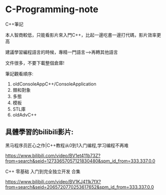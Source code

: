 # C-Programming-note
C++筆記

本人智商較低，只能看影片來入門C++，比起一邊吃書一邊打代碼，影片效率更高

建議學習編程語言的時候，專精一門語言-->再轉其他語言

文件很多，不要下載整個倉庫!

筆記觀看順序: 
1. oldConsoleAppC++/ConsoleApplication
2. 類和對象
3. 多態
4. 模板
5. STL庫
6. oldAdvC++

## 具體學習的bilibili影片:

黑马程序员匠心之作|C++教程从0到1入门编程,学习编程不再难

https://www.bilibili.com/video/BV1et411b73Z?from=search&seid=12733657057121830480&spm_id_from=333.337.0.0


C++ 零基础 入门到完全独立开发 合集 

https://www.bilibili.com/video/BV1KJ411k7fX?from=search&seid=2065720770253617652&spm_id_from=333.337.0.0
